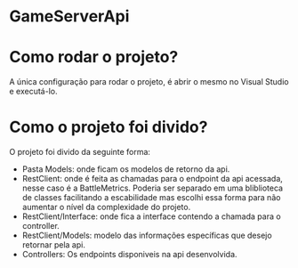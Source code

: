 # GameServerApi

# Como rodar o projeto?
A única configuração para rodar o projeto, é abrir o mesmo no Visual Studio e executá-lo.

# Como o projeto foi divido?
O projeto foi divido da seguinte forma:
* Pasta Models: onde ficam os modelos de retorno da api.
* RestClient: onde é feita as chamadas para o endpoint da api acessada, nesse caso é a BattleMetrics. Poderia ser separado em uma bliblioteca de classes facilitando a escabilidade mas escolhi essa forma para não aumentar o nível da complexidade do projeto.
* RestClient/Interface: onde fica a interface contendo a chamada para o controller.
* RestClient/Models: modelo das informações específicas que desejo retornar pela api.
* Controllers: Os endpoints disponiveis na api desenvolvida.
